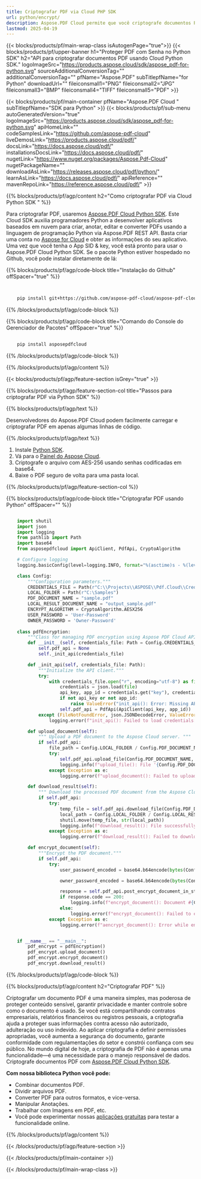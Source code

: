 ```yaml
---
title: Criptografar PDF via Cloud PHP SDK
url: python/encrypt/
description: Aspose.PDF Cloud permite que você criptografe documentos PDF. Confira o código-fonte em Python para criptografar arquivos PDF.
lastmod: 2025-04-19
---
```


{{< blocks/products/pf/main-wrap-class isAutogenPage="true">}}
{{< blocks/products/pf/upper-banner h1="Proteger PDF com Senha no Python SDK" h2="API para criptografar documentos PDF usando Cloud Python SDK." logoImageSrc="https://products.aspose.cloud/sdk/aspose_pdf-for-python.svg" sourceAdditionalConversionTag="" additionalConversionTag="" pfName="Aspose.PDF" subTitlepfName="for Python" downloadUrl="" fileiconsmall1="PNG" fileiconsmall2="JPG" fileiconsmall3="BMP" fileiconsmall4="TIFF" fileiconsmall5="PDF" >}}

{{< blocks/products/pf/main-container pfName="Aspose.PDF Cloud " subTitlepfName="SDK para Python" >}}
{{< blocks/products/pf/sub-menu autoGeneratedVersion="true" logoImageSrc="https://products.aspose.cloud/sdk/aspose_pdf-for-python.svg" apiHomeLink="" codeSamplesLink="https://github.com/aspose-pdf-cloud" liveDemosLink="https://products.aspose.cloud/pdf/" docsLink="https://docs.aspose.cloud/pdf/" installationsDocsLink="https://docs.aspose.cloud/pdf/" nugetLink="https://www.nuget.org/packages/Aspose.Pdf-Cloud" nugetPackageName="" downloadAsLink="https://releases.aspose.cloud/pdf/python/" learnAsLink="https://docs.aspose.cloud/pdf/" apiReference="" mavenRepoLink="https://reference.aspose.cloud/pdf/" >}}

{{% blocks/products/pf/agp/content h2="Como criptografar PDF via Cloud Python SDK " %}}

Para criptografar PDF, usaremos
[Aspose.PDF Cloud Python SDK](https://products.aspose.cloud/pdf/python/). Este Cloud SDK auxilia programadores Python a desenvolver aplicativos baseados em nuvem para criar, anotar, editar e converter PDFs usando a linguagem de programação Python via Aspose.PDF REST API. Basta criar uma conta no [Aspose for Cloud](https://dashboard.aspose.cloud/#/apps) e obter as informações do seu aplicativo. Uma vez que você tenha o App SID & key, você está pronto para usar o Aspose.PDF Cloud Python SDK. Se o pacote Python estiver hospedado no Github, você pode instalar diretamente de lá:

{{% blocks/products/pf/agp/code-block title="Instalação do Github" offSpacer="true" %}}

```bash

     
    pip install git+https://github.com/aspose-pdf-cloud/aspose-pdf-cloud-python.git


```

{{% /blocks/products/pf/agp/code-block %}}

{{% blocks/products/pf/agp/code-block title="Comando do Console do Gerenciador de Pacotes" offSpacer="true" %}}

```bash
     
    pip install asposepdfcloud

```

{{% /blocks/products/pf/agp/code-block %}}

{{% /blocks/products/pf/agp/content %}}

{{< blocks/products/pf/agp/feature-section isGrey="true" >}}

{{% blocks/products/pf/agp/feature-section-col title="Passos para criptografar PDF via Python SDK" %}}

{{% blocks/products/pf/agp/text %}}

Desenvolvedores do Aspose.PDF Cloud podem facilmente carregar e criptografar PDF em apenas algumas linhas de código.

{{% /blocks/products/pf/agp/text %}}

1. Instale [Python SDK](https://pypi.org/project/asposepdfcloud/).
1. Vá para o [Painel do Aspose Cloud](https://dashboard.aspose.cloud/).
1. Criptografe o arquivo com AES-256 usando senhas codificadas em base64.
1. Baixe o PDF seguro de volta para uma pasta local.

{{% /blocks/products/pf/agp/feature-section-col %}}

{{% blocks/products/pf/agp/code-block title="Criptografar PDF usando Python" offSpacer="" %}}

```python

    import shutil
    import json
    import logging
    from pathlib import Path
    import base64
    from asposepdfcloud import ApiClient, PdfApi, CryptoAlgorithm

    # Configure logging
    logging.basicConfig(level=logging.INFO, format="%(asctime)s - %(levelname)s - %(message)s")

    class Config:
        """Configuration parameters."""
        CREDENTIALS_FILE = Path(r"C:\\Projects\\ASPOSE\\Pdf.Cloud\\Credentials\\credentials.json")
        LOCAL_FOLDER = Path(r"C:\Samples")
        PDF_DOCUMENT_NAME = "sample.pdf"
        LOCAL_RESULT_DOCUMENT_NAME = "output_sample.pdf"
        ENCRYPT_ALGORITHM = CryptoAlgorithm.AESX256
        USER_PASSWORD = 'User-Password'
        OWNER_PASSWORD = 'Owner-Password'
        
    class pdfEncryption:
        """Class for managing PDF encryption using Aspose PDF Cloud API."""
        def __init__(self, credentials_file: Path = Config.CREDENTIALS_FILE):
            self.pdf_api = None
            self._init_api(credentials_file)

        def _init_api(self, credentials_file: Path):
            """Initialize the API client."""
            try:
                with credentials_file.open("r", encoding="utf-8") as file:
                    credentials = json.load(file)
                    api_key, app_id = credentials.get("key"), credentials.get("id")
                    if not api_key or not app_id:
                        raise ValueError("init_api(): Error: Missing API keys in the credentials file.")
                    self.pdf_api = PdfApi(ApiClient(api_key, app_id))
            except (FileNotFoundError, json.JSONDecodeError, ValueError) as e:
                logging.error(f"init_api(): Failed to load credentials: {e}")

        def upload_document(self):
            """ Upload a PDF document to the Aspose Cloud server. """
            if self.pdf_api:
                file_path = Config.LOCAL_FOLDER / Config.PDF_DOCUMENT_NAME
                try:
                    self.pdf_api.upload_file(Config.PDF_DOCUMENT_NAME, str(file_path))
                    logging.info(f"upload_file(): File '{Config.PDF_DOCUMENT_NAME}' uploaded successfully.")
                except Exception as e:
                    logging.error(f"upload_document(): Failed to upload file: {e}")

        def download_result(self):
            """ Download the processed PDF document from the Aspose Cloud server. """
            if self.pdf_api:
                try:
                    temp_file = self.pdf_api.download_file(Config.PDF_DOCUMENT_NAME)
                    local_path = Config.LOCAL_FOLDER / Config.LOCAL_RESULT_DOCUMENT_NAME
                    shutil.move(temp_file, str(local_path))
                    logging.info(f"download_result(): File successfully downloaded: {local_path}")
                except Exception as e:
                    logging.error(f"download_result(): Failed to download file: {e}")

        def encrypt_document(self):
            """Encrypt the PDF document."""
            if self.pdf_api:
                try:
                    user_password_encoded = base64.b64encode(bytes(Config.USER_PASSWORD, encoding='utf-8'))

                    owner_password_encoded = base64.b64encode(bytes(Config.OWNER_PASSWORD, encoding='utf-8'))

                    response = self.pdf_api.post_encrypt_document_in_storage(Config.PDF_DOCUMENT_NAME, user_password_encoded, owner_password_encoded, Config.ENCRYPT_ALGORITHM)
                    if response.code == 200:
                        logging.info(f"encrypt_document(): Document #{Config.PDF_DOCUMENT_NAME} successfully encrypted.")
                    else:
                        logging.error(f"encrypt_document(): Failed to encrypt document #{Config.PDF_DOCUMENT_NAME}. Response code: {response.code}")
                except Exception as e:
                    logging.error(f"aencrypt_document(): Error while encrypted document: {e}")


    if __name__ == "__main__":
        pdf_encrypt = pdfEncryption()
        pdf_encrypt.upload_document()
        pdf_encrypt.encrypt_document()
        pdf_encrypt.download_result()
```

{{% /blocks/products/pf/agp/code-block %}}

{{% blocks/products/pf/agp/content h2="Criptografar PDF" %}}

Criptografar um documento PDF é uma maneira simples, mas poderosa de proteger conteúdo sensível, garantir privacidade e manter controle sobre como o documento é usado. Se você está compartilhando contratos empresariais, relatórios financeiros ou registros pessoais, a criptografia ajuda a proteger suas informações contra acesso não autorizado, adulteração ou uso indevido.
Ao aplicar criptografia e definir permissões apropriadas, você aumenta a segurança do documento, garante conformidade com regulamentações do setor e constrói confiança com seu público. No mundo digital de hoje, a criptografia de PDF não é apenas uma funcionalidade—é uma necessidade para o manejo responsável de dados.
Criptografe documentos PDF com [Aspose.PDF Cloud Python SDK](https://products.aspose.cloud/pdf/python/).

**Com nossa biblioteca Python você pode:**

+ Combinar documentos PDF.
+ Dividir arquivos PDF.
+ Converter PDF para outros formatos, e vice-versa.
+ Manipular Anotações.
+ Trabalhar com Imagens em PDF, etc.
+ Você pode experimentar nossas [aplicações gratuitas](https://products.aspose.app/pdf/family/) para testar a funcionalidade online.

{{% /blocks/products/pf/agp/content %}}

{{< /blocks/products/pf/agp/feature-section >}}

{{< /blocks/products/pf/main-container >}}

{{< /blocks/products/pf/main-wrap-class >}}

